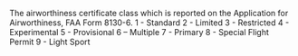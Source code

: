 The airworthiness certificate class which is reported on the Application for Airworthiness, FAA Form 8130-6.
1 - Standard
2 - Limited
3 - Restricted
4 - Experimental
5 - Provisional
6 – Multiple
7 - Primary
8 - Special Flight Permit
9 - Light Sport
